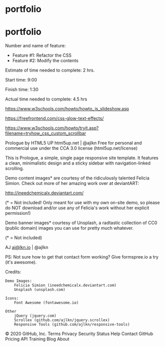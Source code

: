 # portfolio

# portfolio

Number and name of feature: 
* Feature #1: Refactor the CSS
* Feature #2: Modify the contents


Estimate of time needed to complete: 2 hrs.

Start time: 9:00

Finish time: 1:30

Actual time needed to complete: 4.5 hrs


https://www.w3schools.com/howto/howto_js_slideshow.asp

https://freefrontend.com/css-glow-text-effects/

https://www.w3schools.com/howto/tryit.asp?filename=tryhow_css_custom_scrollbar



Prologue by HTML5 UP
html5up.net | @ajlkn
Free for personal and commercial use under the CCA 3.0 license (html5up.net/license)


This is Prologue, a simple, single page responsive site template. It features a
clean, minimalistic design and a sticky sidebar with navigation-linked scrolling.

Demo content images* are courtesy of the ridiculously talented Felicia Simion. Check out
more of her amazing work over at deviantART:

http://ineedchemicalx.deviantart.com/

(* = Not included! Only meant for use with my own on-site demo, so please do NOT download
and/or use any of Felicia's work without her explicit permission!)

Demo banner images* courtesy of Unsplash, a radtastic collection of CC0 (public domain)
images you can use for pretty much whatever.

(* = Not included)

AJ
aj@lkn.io | @ajlkn

PS: Not sure how to get that contact form working? Give formspree.io a try (it's awesome).


Credits:

	Demo Images:
		Felicia Simion (ineedchemicalx.deviantart.com)
		Unsplash (unsplash.com)

	Icons:
		Font Awesome (fontawesome.io)

	Other
		jQuery (jquery.com)
		Scrollex (github.com/ajlkn/jquery.scrollex)
		Responsive Tools (github.com/ajlkn/responsive-tools)
© 2020 GitHub, Inc.
Terms
Privacy
Security
Status
Help
Contact GitHub
Pricing
API
Training
Blog
About
